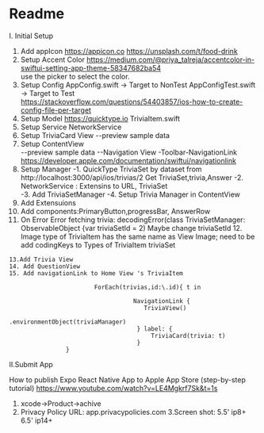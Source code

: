 #  Readme
I. Initial Setup
   1. Add appIcon
      https://appicon.co 
      https://unsplash.com/t/food-drink
   2. Setup Accent Color
       https://medium.com/@priya_talreja/accentcolor-in-swiftui-setting-app-theme-58347682ba54  
       use the picker to select the color.
   3. Setup Config
      AppConfig.swift -> Target to NonTest
      AppConfigTest.swift -> Target to Test   
      https://stackoverflow.com/questions/54403857/ios-how-to-create-config-file-per-target 
   4. Setup Model
      https://quicktype.io
      TriviaItem.swift
   5. Setup Service
      NetworkService
   6. Setup TriviaCard View
      --preview sample data
   7. Setup ContentView             
      --preview sample data
      --Navigation View -Toolbar-NavigationLink
      https://developer.apple.com/documentation/swiftui/navigationlink
   8. Setup Manager 
       -1. QuickType TriviaSet by dataset from http://localhost:3000/api/ios/trivias/2
           Get TriviaSet,trivia,Answer
       -2. NetworkService : Extensins to URL, TriviaSet    
       -3. Add TriviaSetManager
       -4. Setup Trivia Manager in ContentView 
   9. Add Extensuions   
   10. Add components:PrimaryButton,progressBar, AnswerRow
   11. On Error Error fetching trivia: decodingError(class TriviaSetManager: ObservableObject {var triviaSetId = 2)
       Maybe change triviaSetId
    12. Image type of TriviaItem has the same name as View Image;  need to be add codingKeys to Types of TriviaItem triviaSet
    
    13.Add Trivia View
    14. Add QuestionView
    15. Add navigationLink to Home View 's TriviaItem
    
                            ForEach(trivias,id:\.id){ t in
                        
                                       NavigationLink {
                                          TriviaView()
                                               .environmentObject(triviaManager)
                                        } label: {
                                            TriviaCard(trivia: t)
                                        }
                    }


II.Submit App

How to publish Expo React Native App to Apple App Store (step-by-step tutorial)
https://www.youtube.com/watch?v=LE4Mgkrf7Sk&t=1s

1. xcode->Product->achive
2. Privacy Policy URL:
app.privacypolicies.com
3.Screen shot:
  5.5' ip8+
  6.5' ip14+

